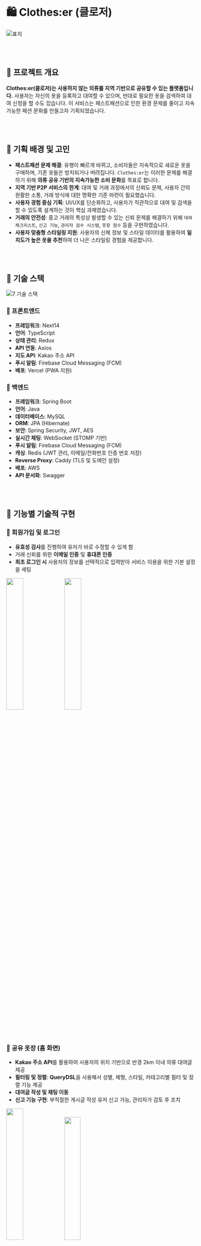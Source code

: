 # 🛍 Clothes:er (클로저)

![표지](https://github.com/user-attachments/assets/e8b8fe1d-f4e5-4a10-84a0-cbeb611bf18f)

<br/><br/>

## 💜 프로젝트 개요

 **Clothes:er(클로저)는 사용하지 않는 의류를 지역 기반으로 공유할 수 있는 플랫폼입니다.**
사용자는 자신의 옷을 등록하고 대여할 수 있으며, 반대로 필요한 옷을 검색하여 대여 신청을 할 수도 있습니다.
 이 서비스는 패스트패션으로 인한 환경 문제를 줄이고 지속가능한 패션 문화를 만들고자 기획되었습니다.

<br/><br/>

## 💜 기획 배경 및 고민

- **패스트패션 문제 해결**: 유행이 빠르게 바뀌고, 소비자들은 지속적으로 새로운 옷을 구매하며, 기존 옷들은 방치되거나 버려집니다. `Clothes:er`는 이러한 문제를 해결하기 위해 **의류 공유 기반의 지속가능한 소비 문화**를 목표로 합니다.
- **지역 기반 P2P 서비스의 한계**: 대여 및 거래 과정에서의 신뢰도 문제, 사용자 간의 원활한 소통, 거래 방식에 대한 명확한 기준 마련이 필요했습니다.
- **사용자 경험 중심 기획**: UI/UX를 단순화하고, 사용자가 직관적으로 대여 및 검색을 할 수 있도록 설계하는 것이 핵심 과제였습니다.
- **거래의 안전성**: 중고 거래의 특성상 발생할 수 있는 신뢰 문제를 해결하기 위해 `대여 체크리스트`, `신고 기능`, `관리자 검수 시스템`, `옷장 점수` 등을 구현하였습니다.
- **사용자 맞춤형 스타일링 지원**: 사용자의 신체 정보 및 스타일 데이터를 활용하여 **일치도가 높은 옷을 추천**하여 더 나은 스타일링 경험을 제공합니다.

<br/><br/>

## 💜 기술 스택
![7  기술 스택](https://github.com/user-attachments/assets/e7a6f814-72f5-464d-9095-69ef160860c5)


### 📍 프론트엔드

- **프레임워크**: Next14
- **언어**: TypeScript
- **상태 관리**: Redux
- **API 연동**: Axios
- **지도 API**: Kakao 주소 API
- **푸시 알림**: Firebase Cloud Messaging (FCM)
- **배포**: Vercel (PWA 지원)

### 📍 백엔드

- **프레임워크**: Spring Boot
- **언어**: Java
- **데이터베이스**: MySQL
- **ORM**: JPA (Hibernate)
- **보안**: Spring Security, JWT, AES
- **실시간 채팅**: WebSocket (STOMP 기반)
- **푸시 알림**: Firebase Cloud Messaging (FCM)
- **캐싱**: Redis (JWT 관리, 이메일/전화번호 인증 번호 저장)
- **Reverse Proxy**: Caddy (TLS 및 도메인 설정)
- **배포**: AWS
- **API 문서화**: Swagger

<br/><br/>

## 💜 기능별 기술적 구현

### 📍 회원가입 및 로그인
- **유효성 검사**를 진행하여 유저가 바로 수정할 수 있게 함
- 거래 신뢰를 위한 **이메일 인증** 및 **휴대폰 인증**
- **최초 로그인 시** 사용자의 정보를 선택적으로 입력받아 서비스 이용을 위한 기본 설정을 세팅

<img src="https://github.com/user-attachments/assets/72ddbda6-da3b-4212-9826-2da5ed863b72" width="30%" />
<img src="https://github.com/user-attachments/assets/653616c1-9f2e-40dc-933c-2118419aaf8a" width="30%" />

<br/><br/>

### 📍 공유 옷장 (홈 화면)

- **Kakao 주소 API**를 활용하여 사용자의 위치 기반으로 반경 2km 이내 의류 대여글 제공
- **필터링 및 정렬**: **QueryDSL**을 사용해서 성별, 체형, 스타일, 카테고리별 필터 및 정렬 기능 제공
- **대여글 작성 및 채팅 이동**
- **신고 기능 구현**: 부적절한 게시글 작성 유저 신고 가능, 관리자가 검토 후 조치

<img src="https://github.com/user-attachments/assets/b9ce9665-acc8-4a3d-b132-24bb850f2092" width="30%" />
<img src="https://github.com/user-attachments/assets/0331b4d8-4384-488b-9007-da2b9e8352f1" width="29%" />

<br/><br/>

### 📍 채팅 기능

- **대여글 채팅**: 대여글과 연결된 대여 거래 전용 채팅
- **유저 채팅**: 보유 옷과 관련한 정보 문의를 위한 1:1 채팅
- **STOMP 기반 WebSocket 서버 구현**
- **대여 체크리스트 기능 추가 (대여 전 상태 확인 및 증빙 가능)**
- **거래 상태 변경 가능**: 대여자가 체크리스트를 작성하면 판매자가 거래 상태 변경 가능 (대여중 또는 대여 완료)
- **거래 후기 작성 기능**: 신뢰도 확보를 위한 거래 평가 시스템 구축

<img src="https://github.com/user-attachments/assets/bed58db0-fabb-4baa-941c-f4003bdb1aac" width="60%" />
<img src="https://github.com/user-attachments/assets/a51c42f7-6a0b-4877-9246-679046213595" width="29%" />
<br/><br/>

### 📍 옷장 구경

- **사용자가 입력한 신체, 취향 정보를 기반으로 유사도를 매겨 다른 사람의 보유 옷 노출**
- **팔로우 기능 및 팔로잉하는 유저의 게시글 모아보기 기능 구현**

<img src="https://github.com/user-attachments/assets/44fcd3a7-dbd5-48d3-a5a9-aab943487406" width="30%" />

<br/><br/>

### 📍 나의 옷장

- **사용자 프로필 관리 및 대여 내역 조회 가능**
- **AWS S3를 활용한 이미지 업로드** (옷장 등록 기능 포함)
- **거래 후 받은 후기 확인 가능 (신뢰도 시스템 연계)**
: 신뢰도를 확보하기 위한 리뷰 시스템 연계 및 `옷장 점수` 반영
- **대여글 및 보유 옷 찜 조회**
- 의류 대여 횟수에 따른 서비스 레벨 제공

<br/>

### 📍 푸시 알림

- **FCM 연동**하여 **채팅, 팔로우, 신고 등** 관련 알림 시스템 구축

<br/>

### 📍 관리자 페이지

- **대여글, 보유 옷, 채팅에서 들어온 신고 내역 처리** (유예, 이용 제한, 점수 삭감, 무시)
- **전체 회원의 정보를 열람하고, 사용자 검토 후 조치 가능**
- 사용자 거래 내역 및 채팅 확인 가능

<img src="https://github.com/user-attachments/assets/3eeeebe4-fb04-4edc-858e-e582d9b4acc4" width="60%" /><br/>
<img src="https://github.com/user-attachments/assets/e7545cfe-a249-48e6-94ea-ec5e4075a168" width="60%" />

<br/><br/>

## 💜 CI/CD 및 배포

- **GitHub Actions를 이용하여 프론트엔드 자동화 배포**
- **AWS EC2 + RDS + S3를 활용한 클라우드 배포 환경 구축**
- **Caddy를 사용해서 TLS(ex. HTTPS, WSS) 설정**

<br/>

## 💜 팀원 정보

👩‍🎨 **디자인 (Figma 🎨) : 유진주**

👩‍💻 **프론트엔드 (Next.js 🌐) : 유진주**

👨‍💻 **백엔드 (Spring Boot 🌱) : 조세영**

| <img src="https://github.com//yyypearl.png" width=200px alt="유진주"/> | <img src="https://github.com//ilu25.png" width=200px alt="조세영"/> |
|:---:|:---:|
| 유진주(FE) | 조세영(BE) |
